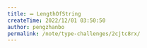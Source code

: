```yaml
---
title: ➖ LengthOfString
createTime: 2022/12/01 03:50:50
author: pengzhanbo
permalink: /note/type-challenges/2cjtc8rx/
---
```

